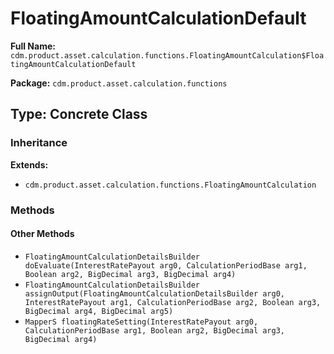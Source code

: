 # FloatingAmountCalculationDefault

**Full Name:** `cdm.product.asset.calculation.functions.FloatingAmountCalculation$FloatingAmountCalculationDefault`

**Package:** `cdm.product.asset.calculation.functions`

## Type: Concrete Class

### Inheritance

**Extends:**
- `cdm.product.asset.calculation.functions.FloatingAmountCalculation`

### Methods

#### Other Methods

- `FloatingAmountCalculationDetailsBuilder doEvaluate(InterestRatePayout arg0, CalculationPeriodBase arg1, Boolean arg2, BigDecimal arg3, BigDecimal arg4)`
- `FloatingAmountCalculationDetailsBuilder assignOutput(FloatingAmountCalculationDetailsBuilder arg0, InterestRatePayout arg1, CalculationPeriodBase arg2, Boolean arg3, BigDecimal arg4, BigDecimal arg5)`
- `MapperS floatingRateSetting(InterestRatePayout arg0, CalculationPeriodBase arg1, Boolean arg2, BigDecimal arg3, BigDecimal arg4)`

